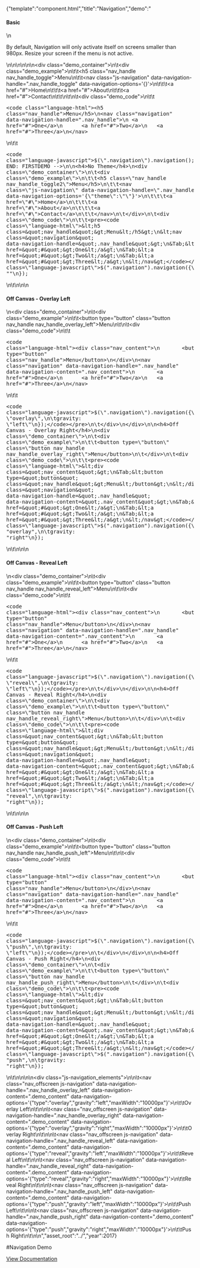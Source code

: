 {"template":"component.html","title":"Navigation","demo":"<h4>Basic</h4>\n<p>By default, Navigation will only activate itself on screens smaller than 980px. Resize your screen if the menu is not active.</p>\n\n<!-- START: FIRSTDEMO -->\n\n<style>\n\t@media screen and (min-width: 980px) {\n\t\t.nav_offscreen,\n\t\t.nav_handle {\n\t\t\tdisplay: none;\n\t\t}\n\t}\n\n\t.nav_handle.fs-navigation-overlay-handle.fs-navigation-enabled,\n\t.nav_handle.fs-navigation-reveal-handle.fs-navigation-enabled,\n\t.nav_handle.fs-navigation-push-handle.fs-navigation-enabled {\n\t\tclear: both;\n\t\tmargin-top: 10px;\n\t\tmargin-bottom: 20px;\n\t}\n</style>\n\n<div class=\"demo_container\">\n\t<div class=\"demo_example\">\n\t\t<h5 class=\"nav_handle nav_handle_toggle\">Menu</h5>\n\t\t<nav class=\"js-navigation\" data-navigation-handle=\".nav_handle_toggle\" data-navigation-options='{}'>\n\t\t\t<a href=\"#\">Home</a>\n\t\t\t<a href=\"#\">About</a>\n\t\t\t<a href=\"#\">Contact</a>\n\t\t</nav>\n\t</div>\n\t<div class=\"demo_code\">\n\t\t<pre><code class=\"language-html\">&lt;h5 class=&quot;nav_handle&quot;&gt;Menu&lt;/h5&gt;\n&lt;nav class=&quot;navigation&quot; data-navigation-handle=&quot;.nav_handle&quot;&gt;\n&Tab;&lt;a href=&quot;#&quot;&gt;One&lt;/a&gt;\n&Tab;&lt;a href=&quot;#&quot;&gt;Two&lt;/a&gt;\n&Tab;&lt;a href=&quot;#&quot;&gt;Three&lt;/a&gt;\n&lt;/nav&gt;</code></pre>\n\t\t<pre><code class=\"language-javascript\">$(\".navigation\").navigation();</code></pre>\n\t</div>\n</div>\n\n<!-- END: FIRSTDEMO -->\n\n<h4>No Theme</h4>\n<div class=\"demo_container\">\n\t<div class=\"demo_example\">\n\t\t<h5 class=\"nav_handle nav_handle_toggle2\">Menu</h5>\n\t\t<nav class=\"js-navigation\" data-navigation-handle=\".nav_handle_toggle2\" data-navigation-options='{\"theme\":\"\"}'>\n\t\t\t<a href=\"#\">Home</a>\n\t\t\t<a href=\"#\">About</a>\n\t\t\t<a href=\"#\">Contact</a>\n\t\t</nav>\n\t</div>\n\t<div class=\"demo_code\">\n\t\t<pre><code class=\"language-html\">&lt;h5 class=&quot;nav_handle&quot;&gt;Menu&lt;/h5&gt;\n&lt;nav class=&quot;navigation&quot; data-navigation-handle=&quot;.nav_handle&quot;&gt;\n&Tab;&lt;a href=&quot;#&quot;&gt;One&lt;/a&gt;\n&Tab;&lt;a href=&quot;#&quot;&gt;Two&lt;/a&gt;\n&Tab;&lt;a href=&quot;#&quot;&gt;Three&lt;/a&gt;\n&lt;/nav&gt;</code></pre>\n\t\t<pre><code class=\"language-javascript\">$(\".navigation\").navigation({\n\ttheme: \"\"\n});</code></pre>\n\t</div>\n</div>\n\n<h4>Off Canvas - Overlay Left</h4>\n<div class=\"demo_container\">\n\t<div class=\"demo_example\">\n\t\t<button type=\"button\" class=\"button nav_handle nav_handle_overlay_left\">Menu</button>\n\t</div>\n\t<div class=\"demo_code\">\n\t\t<pre><code class=\"language-html\">&lt;div class=&quot;nav_content&quot;&gt;\n&Tab;&lt;button type=&quot;button&quot; class=&quot;nav_handle&quot;&gt;Menu&lt;/button&gt;\n&lt;/div&gt;\n&lt;nav class=&quot;navigation&quot; data-navigation-handle=&quot;.nav_handle&quot; data-navigation-content=&quot;.nav_content&quot;&gt;\n&Tab;&lt;a href=&quot;#&quot;&gt;One&lt;/a&gt;\n&Tab;&lt;a href=&quot;#&quot;&gt;Two&lt;/a&gt;\n&Tab;&lt;a href=&quot;#&quot;&gt;Three&lt;/a&gt;\n&lt;/nav&gt;</code></pre>\n\t\t<pre><code class=\"language-javascript\">$(\".navigation\").navigation({\n\ttype: \"overlay\",\n\tgravity: \"left\"\n});</code></pre>\n\t</div>\n</div>\n\n<h4>Off Canvas - Overlay Right</h4>\n<div class=\"demo_container\">\n\t<div class=\"demo_example\">\n\t\t<button type=\"button\" class=\"button nav_handle nav_handle_overlay_right\">Menu</button>\n\t</div>\n\t<div class=\"demo_code\">\n\t\t<pre><code class=\"language-html\">&lt;div class=&quot;nav_content&quot;&gt;\n&Tab;&lt;button type=&quot;button&quot; class=&quot;nav_handle&quot;&gt;Menu&lt;/button&gt;\n&lt;/div&gt;\n&lt;nav class=&quot;navigation&quot; data-navigation-handle=&quot;.nav_handle&quot; data-navigation-content=&quot;.nav_content&quot;&gt;\n&Tab;&lt;a href=&quot;#&quot;&gt;One&lt;/a&gt;\n&Tab;&lt;a href=&quot;#&quot;&gt;Two&lt;/a&gt;\n&Tab;&lt;a href=&quot;#&quot;&gt;Three&lt;/a&gt;\n&lt;/nav&gt;</code></pre>\n\t\t<pre><code class=\"language-javascript\">$(\".navigation\").navigation({\n\ttype: \"overlay\",\n\tgravity: \"right\"\n});</code></pre>\n\t</div>\n</div>\n\n<h4>Off Canvas - Reveal Left</h4>\n<div class=\"demo_container\">\n\t<div class=\"demo_example\">\n\t\t<button type=\"button\" class=\"button nav_handle nav_handle_reveal_left\">Menu</button>\n\t</div>\n\t<div class=\"demo_code\">\n\t\t<pre><code class=\"language-html\">&lt;div class=&quot;nav_content&quot;&gt;\n&Tab;&lt;button type=&quot;button&quot; class=&quot;nav_handle&quot;&gt;Menu&lt;/button&gt;\n&lt;/div&gt;\n&lt;nav class=&quot;navigation&quot; data-navigation-handle=&quot;.nav_handle&quot; data-navigation-content=&quot;.nav_content&quot;&gt;\n&Tab;&lt;a href=&quot;#&quot;&gt;One&lt;/a&gt;\n&Tab;&lt;a href=&quot;#&quot;&gt;Two&lt;/a&gt;\n&Tab;&lt;a href=&quot;#&quot;&gt;Three&lt;/a&gt;\n&lt;/nav&gt;</code></pre>\n\t\t<pre><code class=\"language-javascript\">$(\".navigation\").navigation({\n\ttype: \"reveal\",\n\tgravity: \"left\"\n});</code></pre>\n\t</div>\n</div>\n\n<h4>Off Canvas - Reveal Right</h4>\n<div class=\"demo_container\">\n\t<div class=\"demo_example\">\n\t\t<button type=\"button\" class=\"button nav_handle nav_handle_reveal_right\">Menu</button>\n\t</div>\n\t<div class=\"demo_code\">\n\t\t<pre><code class=\"language-html\">&lt;div class=&quot;nav_content&quot;&gt;\n&Tab;&lt;button type=&quot;button&quot; class=&quot;nav_handle&quot;&gt;Menu&lt;/button&gt;\n&lt;/div&gt;\n&lt;nav class=&quot;navigation&quot; data-navigation-handle=&quot;.nav_handle&quot; data-navigation-content=&quot;.nav_content&quot;&gt;\n&Tab;&lt;a href=&quot;#&quot;&gt;One&lt;/a&gt;\n&Tab;&lt;a href=&quot;#&quot;&gt;Two&lt;/a&gt;\n&Tab;&lt;a href=&quot;#&quot;&gt;Three&lt;/a&gt;\n&lt;/nav&gt;</code></pre>\n\t\t<pre><code class=\"language-javascript\">$(\".navigation\").navigation({\n\ttype: \"reveal\",\n\tgravity: \"right\"\n});</code></pre>\n\t</div>\n</div>\n\n<h4>Off Canvas - Push Left</h4>\n<div class=\"demo_container\">\n\t<div class=\"demo_example\">\n\t\t<button type=\"button\" class=\"button nav_handle nav_handle_push_left\">Menu</button>\n\t</div>\n\t<div class=\"demo_code\">\n\t\t<pre><code class=\"language-html\">&lt;div class=&quot;nav_content&quot;&gt;\n&Tab;&lt;button type=&quot;button&quot; class=&quot;nav_handle&quot;&gt;Menu&lt;/button&gt;\n&lt;/div&gt;\n&lt;nav class=&quot;navigation&quot; data-navigation-handle=&quot;.nav_handle&quot; data-navigation-content=&quot;.nav_content&quot;&gt;\n&Tab;&lt;a href=&quot;#&quot;&gt;One&lt;/a&gt;\n&Tab;&lt;a href=&quot;#&quot;&gt;Two&lt;/a&gt;\n&Tab;&lt;a href=&quot;#&quot;&gt;Three&lt;/a&gt;\n&lt;/nav&gt;</code></pre>\n\t\t<pre><code class=\"language-javascript\">$(\".navigation\").navigation({\n\ttype: \"push\",\n\tgravity: \"left\"\n});</code></pre>\n\t</div>\n</div>\n\n<h4>Off Canvas - Push Right</h4>\n<div class=\"demo_container\">\n\t<div class=\"demo_example\">\n\t\t<button type=\"button\" class=\"button nav_handle nav_handle_push_right\">Menu</button>\n\t</div>\n\t<div class=\"demo_code\">\n\t\t<pre><code class=\"language-html\">&lt;div class=&quot;nav_content&quot;&gt;\n&Tab;&lt;button type=&quot;button&quot; class=&quot;nav_handle&quot;&gt;Menu&lt;/button&gt;\n&lt;/div&gt;\n&lt;nav class=&quot;navigation&quot; data-navigation-handle=&quot;.nav_handle&quot; data-navigation-content=&quot;.nav_content&quot;&gt;\n&Tab;&lt;a href=&quot;#&quot;&gt;One&lt;/a&gt;\n&Tab;&lt;a href=&quot;#&quot;&gt;Two&lt;/a&gt;\n&Tab;&lt;a href=&quot;#&quot;&gt;Three&lt;/a&gt;\n&lt;/nav&gt;</code></pre>\n\t\t<pre><code class=\"language-javascript\">$(\".navigation\").navigation({\n\ttype: \"push\",\n\tgravity: \"right\"\n});</code></pre>\n\t</div>\n</div>\n\n\n<div class=\"js-navigation_elements\">\n\n\t<nav class=\"nav_offscreen js-navigation\" data-navigation-handle=\".nav_handle_overlay_left\" data-navigation-content=\".demo_content\" data-navigation-options='{\"type\":\"overlay\",\"gravity\":\"left\",\"maxWidth\":\"10000px\"}'>\n\t\tOverlay Left\n\t</nav>\n\n\t<nav class=\"nav_offscreen js-navigation\" data-navigation-handle=\".nav_handle_overlay_right\" data-navigation-content=\".demo_content\" data-navigation-options='{\"type\":\"overlay\",\"gravity\":\"right\",\"maxWidth\":\"10000px\"}'>\n\t\tOverlay Right\n\t</nav>\n\n\t<nav class=\"nav_offscreen js-navigation\" data-navigation-handle=\".nav_handle_reveal_left\" data-navigation-content=\".demo_content\" data-navigation-options='{\"type\":\"reveal\",\"gravity\":\"left\",\"maxWidth\":\"10000px\"}'>\n\t\tReveal Left\n\t</nav>\n\n\t<nav class=\"nav_offscreen js-navigation\" data-navigation-handle=\".nav_handle_reveal_right\" data-navigation-content=\".demo_content\" data-navigation-options='{\"type\":\"reveal\",\"gravity\":\"right\",\"maxWidth\":\"10000px\"}'>\n\t\tReveal Right\n\t</nav>\n\n\t<nav class=\"nav_offscreen js-navigation\" data-navigation-handle=\".nav_handle_push_left\" data-navigation-content=\".demo_content\" data-navigation-options='{\"type\":\"push\",\"gravity\":\"left\",\"maxWidth\":\"10000px\"}'>\n\t\tPush Left\n\t</nav>\n\n\t<nav class=\"nav_offscreen js-navigation\" data-navigation-handle=\".nav_handle_push_right\" data-navigation-content=\".demo_content\" data-navigation-options='{\"type\":\"push\",\"gravity\":\"right\",\"maxWidth\":\"10000px\"}'>\n\t\tPush Right\n\t</nav>\n</div>\n","asset_root":"../","year":2017}

 #Navigation Demo
<p class="back_link"><a href="https://formstone.it/components/navigation">View Documentation</a></p>